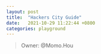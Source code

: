 ```yaml
---
layout: post
title:  "Hackers City Guide"
date:   2021-10-29 11:22:44 +0800
categories: playground
---
```


> Owner: @Momo.Hou

